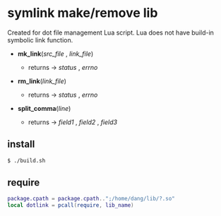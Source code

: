 # symlink make/remove lib

Created for dot file management Lua script. Lua does not have build-in symbolic link function.

- **mk_link**(*src_file* , *link_file*)
  - returns -> *status* , *errno*

- **rm_link**(*link_file*)
  - returns -> *status* , *errno*

- **split_comma**(*line*)
  - returns -> *field1* , *field2* , *field3*

## install

```sh
$ ./build.sh
```

## require

```lua
package.cpath = package.cpath..";/home/dang/lib/?.so"
local dotlink = pcall(require, lib_name)
```
